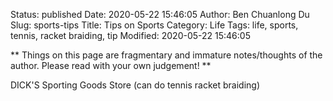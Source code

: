 Status: published
Date: 2020-05-22 15:46:05
Author: Ben Chuanlong Du
Slug: sports-tips
Title: Tips on Sports
Category: Life
Tags: life, sports, tennis, racket braiding, tip
Modified: 2020-05-22 15:46:05

**
Things on this page are
fragmentary and immature notes/thoughts of the author.
Please read with your own judgement!
**

DICK'S Sporting Goods Store  (can do tennis racket braiding)
